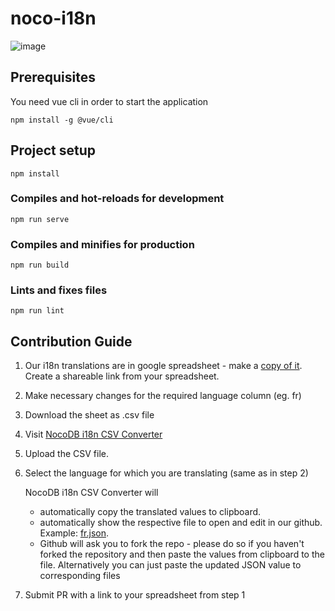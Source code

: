 # noco-i18n

![image](https://user-images.githubusercontent.com/35857179/136654196-162a316c-adde-431b-8316-139168298278.png)

## Prerequisites

You need vue cli in order to start the application

```
npm install -g @vue/cli
```

## Project setup
```
npm install
```

### Compiles and hot-reloads for development
```
npm run serve
```

### Compiles and minifies for production
```
npm run build
```

### Lints and fixes files
```
npm run lint
```

## Contribution Guide 

1. Our i18n translations are in google spreadsheet - make a [copy of it](https://docs.google.com/spreadsheets/d/1kGp92yLwhs1l7lwwgeor3oN1dFl7JZWuQOa4WSeZ0TE/edit?usp=sharing). Create a shareable link from your spreadsheet.

2. Make necessary changes for the required language column (eg. fr)

3. Download the sheet as .csv file

4. Visit [NocoDB i18n CSV Converter](https://i18n.nocodb.com/)

5. Upload the CSV file. 

6. Select the language for which you are translating (same as in step 2)

    NocoDB i18n CSV Converter will  
  
    - automatically copy the translated values to clipboard.
    - automatically show the respective file to open and edit in our github. Example: [fr.json](https://github.com/nocodb/nocodb/edit/master/packages/nc-gui/lang/fr.json).
    - Github will ask you to fork the repo - please do so if you haven't forked the repository and then paste the values from clipboard to the file. Alternatively you can just paste the updated JSON value to corresponding files

7. Submit PR with a link to your spreadsheet from step 1
